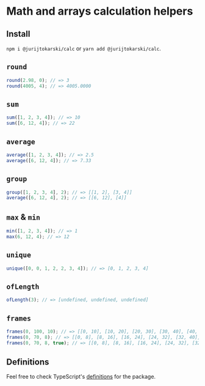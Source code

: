 # Math and arrays calculation helpers

## Install

`npm i @jurijtokarski/calc` or `yarn add @jurijtokarski/calc`.

## `round`

```javascript
round(2.98, 0); // => 3
round(4005, 4); // => 4005.0000
```

## `sum`

```javascript
sum([1, 2, 3, 4]); // => 10
sum([6, 12, 4]); // => 22
```

## `average`

```javascript
average([1, 2, 3, 4]); // => 2.5
average([6, 12, 4]); // => 7.33
```

## `group`

```javascript
group([1, 2, 3, 4], 2); // => [[1, 2], [3, 4]]
average([6, 12, 4], 2); // => [[6, 12], [4]]
```

## `max` & `min`

```javascript
min([1, 2, 3, 4]); // => 1
max(6, 12, 4); // => 12
```

## `unique`

```javascript
unique([0, 0, 1, 2, 2, 3, 4]); // => [0, 1, 2, 3, 4]
```

## `ofLength`

```javascript
ofLength(3); // => [undefined, undefined, undefined] 
```

## `frames`

```javascript
frames(0, 100, 10); // => [[0, 10], [10, 20], [20, 30], [30, 40], [40, 50], [50, 60], [60, 70], [70, 80], [80, 90], [90, 100]]
frames(0, 70, 8); // => [[0, 8], [8, 16], [16, 24], [24, 32], [32, 40], [40, 48], [48, 56], [56, 64]],
frames(0, 70, 8, true); // => [[0, 8], [8, 16], [16, 24], [24, 32], [32, 40], [40, 48], [48, 56], [56, 64], [64, 70]],
```

## Definitions

Feel free to check TypeScript's [definitions](https://github.com/jurijtokarski/stuff/blob/master/packages/calc/index.d.ts) for the package.
